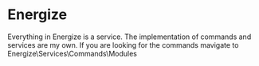 # Energize

Everything in Energize is a service.
The implementation of commands and services are my own.
If you are looking for the commands mavigate to Energize\Services\Commands\Modules